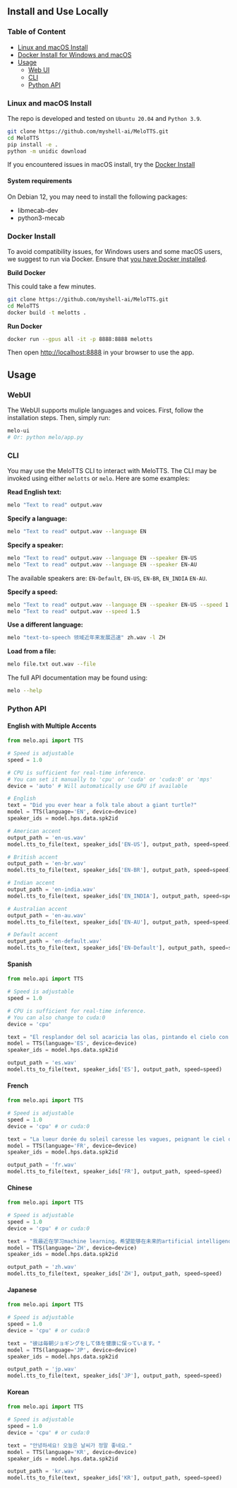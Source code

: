 ## Install and Use Locally

### Table of Content
- [Linux and macOS Install](#linux-and-macos-install)
- [Docker Install for Windows and macOS](#docker-install)
- [Usage](#usage)
  - [Web UI](#webui)
  - [CLI](#cli)
  - [Python API](#python-api)

### Linux and macOS Install
The repo is developed and tested on `Ubuntu 20.04` and `Python 3.9`.
```bash
git clone https://github.com/myshell-ai/MeloTTS.git
cd MeloTTS
pip install -e .
python -m unidic download
```
If you encountered issues in macOS install, try the [Docker Install](#docker-install)

#### System requirements
On Debian 12, you may need to install the following packages:
- libmecab-dev
- python3-mecab

### Docker Install
To avoid compatibility issues, for Windows users and some macOS users, we suggest to run via Docker. Ensure that [you have Docker installed](https://docs.docker.com/engine/install/).

**Build Docker**

This could take a few minutes.
```bash
git clone https://github.com/myshell-ai/MeloTTS.git
cd MeloTTS
docker build -t melotts . 
```

**Run Docker**
```bash
docker run --gpus all -it -p 8888:8888 melotts
```
Then open [http://localhost:8888](http://localhost:8888) in your browser to use the app.

## Usage

### WebUI

The WebUI supports muliple languages and voices. First, follow the installation steps. Then, simply run:

```bash
melo-ui
# Or: python melo/app.py
```

### CLI

You may use the MeloTTS CLI to interact with MeloTTS. The CLI may be invoked using either `melotts` or `melo`. Here are some examples:

**Read English text:**

```bash
melo "Text to read" output.wav
```

**Specify a language:**

```bash
melo "Text to read" output.wav --language EN
```

**Specify a speaker:**

```bash
melo "Text to read" output.wav --language EN --speaker EN-US
melo "Text to read" output.wav --language EN --speaker EN-AU
```

The available speakers are: `EN-Default`, `EN-US`, `EN-BR`, `EN_INDIA` `EN-AU`.

**Specify a speed:**

```bash
melo "Text to read" output.wav --language EN --speaker EN-US --speed 1.5
melo "Text to read" output.wav --speed 1.5
```

**Use a different language:**

```bash
melo "text-to-speech 领域近年来发展迅速" zh.wav -l ZH
```

**Load from a file:**

```bash
melo file.txt out.wav --file
```

The full API documentation may be found using:

```bash
melo --help
```

### Python API

#### English with Multiple Accents

```python
from melo.api import TTS

# Speed is adjustable
speed = 1.0

# CPU is sufficient for real-time inference.
# You can set it manually to 'cpu' or 'cuda' or 'cuda:0' or 'mps'
device = 'auto' # Will automatically use GPU if available

# English 
text = "Did you ever hear a folk tale about a giant turtle?"
model = TTS(language='EN', device=device)
speaker_ids = model.hps.data.spk2id

# American accent
output_path = 'en-us.wav'
model.tts_to_file(text, speaker_ids['EN-US'], output_path, speed=speed)

# British accent
output_path = 'en-br.wav'
model.tts_to_file(text, speaker_ids['EN-BR'], output_path, speed=speed)

# Indian accent
output_path = 'en-india.wav'
model.tts_to_file(text, speaker_ids['EN_INDIA'], output_path, speed=speed)

# Australian accent
output_path = 'en-au.wav'
model.tts_to_file(text, speaker_ids['EN-AU'], output_path, speed=speed)

# Default accent
output_path = 'en-default.wav'
model.tts_to_file(text, speaker_ids['EN-Default'], output_path, speed=speed)

```

#### Spanish
```python
from melo.api import TTS

# Speed is adjustable
speed = 1.0

# CPU is sufficient for real-time inference.
# You can also change to cuda:0
device = 'cpu'

text = "El resplandor del sol acaricia las olas, pintando el cielo con una paleta deslumbrante."
model = TTS(language='ES', device=device)
speaker_ids = model.hps.data.spk2id

output_path = 'es.wav'
model.tts_to_file(text, speaker_ids['ES'], output_path, speed=speed)
```

#### French

```python
from melo.api import TTS

# Speed is adjustable
speed = 1.0
device = 'cpu' # or cuda:0

text = "La lueur dorée du soleil caresse les vagues, peignant le ciel d'une palette éblouissante."
model = TTS(language='FR', device=device)
speaker_ids = model.hps.data.spk2id

output_path = 'fr.wav'
model.tts_to_file(text, speaker_ids['FR'], output_path, speed=speed)
```

#### Chinese

```python
from melo.api import TTS

# Speed is adjustable
speed = 1.0
device = 'cpu' # or cuda:0

text = "我最近在学习machine learning，希望能够在未来的artificial intelligence领域有所建树。"
model = TTS(language='ZH', device=device)
speaker_ids = model.hps.data.spk2id

output_path = 'zh.wav'
model.tts_to_file(text, speaker_ids['ZH'], output_path, speed=speed)
```

#### Japanese

```python
from melo.api import TTS

# Speed is adjustable
speed = 1.0
device = 'cpu' # or cuda:0

text = "彼は毎朝ジョギングをして体を健康に保っています。"
model = TTS(language='JP', device=device)
speaker_ids = model.hps.data.spk2id

output_path = 'jp.wav'
model.tts_to_file(text, speaker_ids['JP'], output_path, speed=speed)
```

#### Korean

```python
from melo.api import TTS

# Speed is adjustable
speed = 1.0
device = 'cpu' # or cuda:0

text = "안녕하세요! 오늘은 날씨가 정말 좋네요."
model = TTS(language='KR', device=device)
speaker_ids = model.hps.data.spk2id

output_path = 'kr.wav'
model.tts_to_file(text, speaker_ids['KR'], output_path, speed=speed)
```
